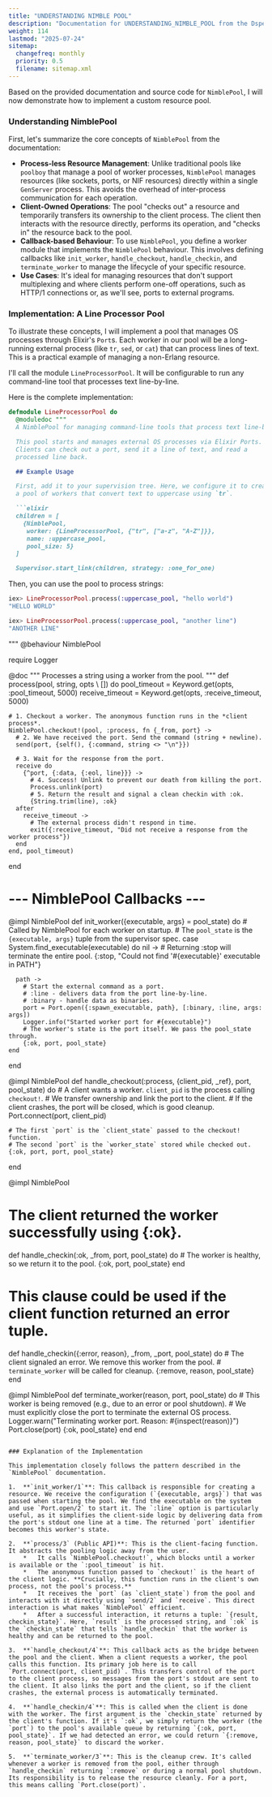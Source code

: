 ```yaml
---
title: "UNDERSTANDING NIMBLE POOL"
description: "Documentation for UNDERSTANDING_NIMBLE_POOL from the Dspex repository."
weight: 114
lastmod: "2025-07-24"
sitemap:
  changefreq: monthly
  priority: 0.5
  filename: sitemap.xml
---
```


Based on the provided documentation and source code for `NimblePool`, I will now demonstrate how to implement a custom resource pool.

### Understanding NimblePool

First, let's summarize the core concepts of `NimblePool` from the documentation:

*   **Process-less Resource Management**: Unlike traditional pools like `poolboy` that manage a pool of worker processes, `NimblePool` manages resources (like sockets, ports, or NIF resources) directly within a single `GenServer` process. This avoids the overhead of inter-process communication for each operation.
*   **Client-Owned Operations**: The pool "checks out" a resource and temporarily transfers its ownership to the client process. The client then interacts with the resource directly, performs its operation, and "checks in" the resource back to the pool.
*   **Callback-based Behaviour**: To use `NimblePool`, you define a worker module that implements the `NimblePool` behaviour. This involves defining callbacks like `init_worker`, `handle_checkout`, `handle_checkin`, and `terminate_worker` to manage the lifecycle of your specific resource.
*   **Use Cases**: It's ideal for managing resources that don't support multiplexing and where clients perform one-off operations, such as HTTP/1 connections or, as we'll see, ports to external programs.

### Implementation: A Line Processor Pool

To illustrate these concepts, I will implement a pool that manages OS processes through Elixir's `Port`s. Each worker in our pool will be a long-running external process (like `tr`, `sed`, or `cat`) that can process lines of text. This is a practical example of managing a non-Erlang resource.

I'll call the module `LineProcessorPool`. It will be configurable to run any command-line tool that processes text line-by-line.

Here is the complete implementation:

```elixir
defmodule LineProcessorPool do
  @moduledoc """
  A NimblePool for managing command-line tools that process text line-by-line.

  This pool starts and manages external OS processes via Elixir Ports.
  Clients can check out a port, send it a line of text, and read a
  processed line back.

  ## Example Usage

  First, add it to your supervision tree. Here, we configure it to create
  a pool of workers that convert text to uppercase using `tr`.

  ```elixir
  children = [
    {NimblePool,
     worker: {LineProcessorPool, {"tr", ["a-z", "A-Z"]}},
     name: :uppercase_pool,
     pool_size: 5}
  ]

  Supervisor.start_link(children, strategy: :one_for_one)
  ```

  Then, you can use the pool to process strings:

  ```elixir
  iex> LineProcessorPool.process(:uppercase_pool, "hello world")
  "HELLO WORLD"

  iex> LineProcessorPool.process(:uppercase_pool, "another line")
  "ANOTHER LINE"
  ```
  """
  @behaviour NimblePool

  require Logger

  @doc """
  Processes a string using a worker from the pool.
  """
  def process(pool, string, opts \\ []) do
    pool_timeout = Keyword.get(opts, :pool_timeout, 5000)
    receive_timeout = Keyword.get(opts, :receive_timeout, 5000)

    # 1. Checkout a worker. The anonymous function runs in the *client process*.
    NimblePool.checkout!(pool, :process, fn {_from, port} ->
      # 2. We have received the port. Send the command (string + newline).
      send(port, {self(), {:command, string <> "\n"}})

      # 3. Wait for the response from the port.
      receive do
        {^port, {:data, {:eol, line}}} ->
          # 4. Success! Unlink to prevent our death from killing the port.
          Process.unlink(port)
          # 5. Return the result and signal a clean checkin with :ok.
          {String.trim(line), :ok}
      after
        receive_timeout ->
          # The external process didn't respond in time.
          exit({:receive_timeout, "Did not receive a response from the worker process"})
      end
    end, pool_timeout)
  end

  # --- NimblePool Callbacks ---

  @impl NimblePool
  def init_worker({executable, args} = pool_state) do
    # Called by NimblePool for each worker on startup.
    # The `pool_state` is the `{executable, args}` tuple from the supervisor spec.
    case System.find_executable(executable) do
      nil ->
        # Returning :stop will terminate the entire pool.
        {:stop, "Could not find '#{executable}' executable in PATH"}

      path ->
        # Start the external command as a port.
        # :line - delivers data from the port line-by-line.
        # :binary - handle data as binaries.
        port = Port.open({:spawn_executable, path}, [:binary, :line, args: args])
        Logger.info("Started worker port for #{executable}")
        # The worker's state is the port itself. We pass the pool_state through.
        {:ok, port, pool_state}
    end
  end

  @impl NimblePool
  def handle_checkout(:process, {client_pid, _ref}, port, pool_state) do
    # A client wants a worker. `client_pid` is the process calling `checkout!`.
    # We transfer ownership and link the port to the client.
    # If the client crashes, the port will be closed, which is good cleanup.
    Port.connect(port, client_pid)

    # The first `port` is the `client_state` passed to the checkout! function.
    # The second `port` is the `worker_state` stored while checked out.
    {:ok, port, port, pool_state}
  end

  @impl NimblePool
  # The client returned the worker successfully using {:ok}.
  def handle_checkin(:ok, _from, port, pool_state) do
    # The worker is healthy, so we return it to the pool.
    {:ok, port, pool_state}
  end

  # This clause could be used if the client function returned an error tuple.
  def handle_checkin({:error, reason}, _from, _port, pool_state) do
    # The client signaled an error. We remove this worker from the pool.
    # `terminate_worker` will be called for cleanup.
    {:remove, reason, pool_state}
  end

  @impl NimblePool
  def terminate_worker(reason, port, pool_state) do
    # This worker is being removed (e.g., due to an error or pool shutdown).
    # We must explicitly close the port to terminate the external OS process.
    Logger.warn("Terminating worker port. Reason: #{inspect(reason)}")
    Port.close(port)
    {:ok, pool_state}
  end
end
```

### Explanation of the Implementation

This implementation closely follows the pattern described in the `NimblePool` documentation.

1.  **`init_worker/1`**: This callback is responsible for creating a resource. We receive the configuration (`{executable, args}`) that was passed when starting the pool. We find the executable on the system and use `Port.open/2` to start it. The `:line` option is particularly useful, as it simplifies the client-side logic by delivering data from the port's stdout one line at a time. The returned `port` identifier becomes this worker's state.

2.  **`process/3` (Public API)**: This is the client-facing function. It abstracts the pooling logic away from the user.
    *   It calls `NimblePool.checkout!`, which blocks until a worker is available or the `:pool_timeout` is hit.
    *   The anonymous function passed to `checkout!` is the heart of the client logic. **Crucially, this function runs in the client's own process, not the pool's process.**
    *   It receives the `port` (as `client_state`) from the pool and interacts with it directly using `send/2` and `receive`. This direct interaction is what makes `NimblePool` efficient.
    *   After a successful interaction, it returns a tuple: `{result, checkin_state}`. Here, `result` is the processed string, and `:ok` is the `checkin_state` that tells `handle_checkin` that the worker is healthy and can be returned to the pool.

3.  **`handle_checkout/4`**: This callback acts as the bridge between the pool and the client. When a client requests a worker, the pool calls this function. Its primary job here is to call `Port.connect(port, client_pid)`. This transfers control of the port to the client process, so messages from the port's stdout are sent to the client. It also links the port and the client, so if the client crashes, the external process is automatically terminated.

4.  **`handle_checkin/4`**: This is called when the client is done with the worker. The first argument is the `checkin_state` returned by the client's function. If it's `:ok`, we simply return the worker (the `port`) to the pool's available queue by returning `{:ok, port, pool_state}`. If we had detected an error, we could return `{:remove, reason, pool_state}` to discard the worker.

5.  **`terminate_worker/3`**: This is the cleanup crew. It's called whenever a worker is removed from the pool, either through `handle_checkin` returning `:remove` or during a normal pool shutdown. Its responsibility is to release the resource cleanly. For a port, this means calling `Port.close(port)`.
